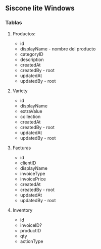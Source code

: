 ## Siscone lite Windows

### Tablas
1. Productos:
    - id
    - displayName - nombre del producto
    - categoryID
    - description
    - createdAt
    - createdBy - root
    - updatedAt
    - updatedBy - root

2. Variety
    - id
    - displayName
    - extraValue
    - collection
    - createdAt
    - createdBy - root
    - updatedAt
    - updatedBy - root

3. Facturas
    - id
    - clientID
    - displayName
    - invoiceType
    - invoicePrice
    - createdAt
    - createdBy - root
    - updatedAt
    - updatedBy - root

4. Inventory
    - id
    - invoiceID? 
    - productID
    - qty
    - actionType
